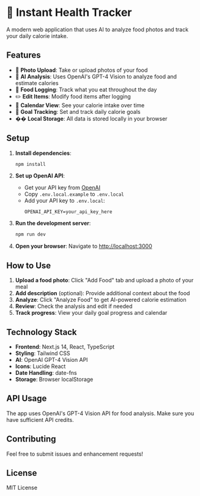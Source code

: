 # 🍎 Instant Health Tracker

A modern web application that uses AI to analyze food photos and track your daily calorie intake.

## Features

- 📸 **Photo Upload**: Take or upload photos of your food
- 🤖 **AI Analysis**: Uses OpenAI's GPT-4 Vision to analyze food and estimate calories
- 📝 **Food Logging**: Track what you eat throughout the day
- ✏️ **Edit Items**: Modify food items after logging
- 📅 **Calendar View**: See your calorie intake over time
- 🎯 **Goal Tracking**: Set and track daily calorie goals
- �� **Local Storage**: All data is stored locally in your browser

## Setup

1. **Install dependencies**:
   ```bash
   npm install
   ```

2. **Set up OpenAI API**:
   - Get your API key from [OpenAI](https://platform.openai.com/api-keys)
   - Copy `.env.local.example` to `.env.local`
   - Add your API key to `.env.local`:
     ```
     OPENAI_API_KEY=your_api_key_here
     ```

3. **Run the development server**:
   ```bash
   npm run dev
   ```

4. **Open your browser**:
   Navigate to [http://localhost:3000](http://localhost:3000)

## How to Use

1. **Upload a food photo**: Click "Add Food" tab and upload a photo of your meal
2. **Add description** (optional): Provide additional context about the food
3. **Analyze**: Click "Analyze Food" to get AI-powered calorie estimation
4. **Review**: Check the analysis and edit if needed
5. **Track progress**: View your daily goal progress and calendar

## Technology Stack

- **Frontend**: Next.js 14, React, TypeScript
- **Styling**: Tailwind CSS
- **AI**: OpenAI GPT-4 Vision API
- **Icons**: Lucide React
- **Date Handling**: date-fns
- **Storage**: Browser localStorage

## API Usage

The app uses OpenAI's GPT-4 Vision API for food analysis. Make sure you have sufficient API credits.

## Contributing

Feel free to submit issues and enhancement requests!

## License

MIT License
